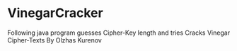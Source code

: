 # VinegarCracker
Following java program guesses Cipher-Key length and tries Cracks Vinegar Cipher-Texts
By Olzhas Kurenov

